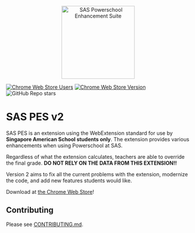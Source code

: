 <p style="text-align: center;">
    <img src="https://cdn.ydgkim.com/gschool/saspes/mainimage.png" alt="SAS Powerschool Enhancement Suite" height="200">
</p>

[![Chrome Web Store Users](https://img.shields.io/chrome-web-store/users/ehnkngeidilnoabcjjimkomcggndbhnk)](https://chromewebstore.google.com/detail/sas-powerschool-enhanceme/ehnkngeidilnoabcjjimkomcggndbhnk)
[![Chrome Web Store Version](https://img.shields.io/chrome-web-store/v/ehnkngeidilnoabcjjimkomcggndbhnk)](https://chromewebstore.google.com/detail/sas-powerschool-enhanceme/ehnkngeidilnoabcjjimkomcggndbhnk)
![GitHub Repo stars](https://img.shields.io/github/stars/sas-fossdev/saspes)


# SAS PES v2

SAS PES is an extension using the WebExtension standard for use by **Singapore American School students only**. The extension provides various enhancements when using Powerschool at SAS.

Regardless of what the extension calculates, teachers are able to override the final grade. **DO NOT RELY ON THE DATA FROM THIS EXTENSION!!**

Version 2 aims to fix all the current problems with the extension, modernize the code, and add new features students would like.

Download at [the Chrome Web Store](https://chromewebstore.google.com/detail/sas-powerschool-enhanceme/ehnkngeidilnoabcjjimkomcggndbhnk)!

## Contributing

Please see [CONTRIBUTING.md](./CONTRIBUTING.md).
